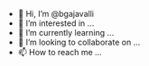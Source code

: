 - 👋 Hi, I’m @bgajavalli
- 👀 I’m interested in ...
- 🌱 I’m currently learning ...
- 💞️ I’m looking to collaborate on ...
- 📫 How to reach me ...

<!---
bgajavalli/bgajavalli is a ✨ special ✨ repository because its `README.md` (this file) appears on your GitHub profile.
You can click the Preview link to take a look at your changes.
--->
